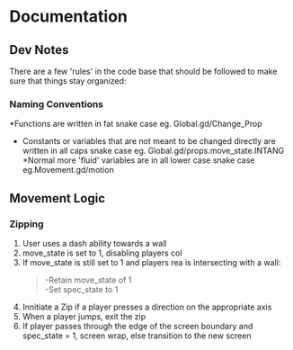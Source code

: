 # Documentation #

## Dev Notes ##
There are a few 'rules' in the code base that should be followed to make sure that things stay organized:
### Naming Conventions ###
*Functions are written in fat snake case eg. Global.gd/Change_Prop  
* Constants or variables that are not meant to be changed directly are written in all caps snake case eg. Global.gd/props.move_state.INTANG  
*Normal more 'fluid' variables are in all lower case snake case eg.Movement.gd/motion  


## Movement Logic ##
### Zipping ###
1. User uses a dash ability towards a wall  
2. move_state is set to 1, disabling players col  
3. If move_state is still set to 1 and players rea is intersecting with a wall:  
    > -Retain move_state of 1  
    > -Set spec_state to 1  
4. Innitiate a Zip if a player presses a direction on the appropriate axis
5. When a player jumps, exit the zip
6. If player passes through the edge of the screen boundary and spec_state = 1, screen wrap, else transition to the new screen  
